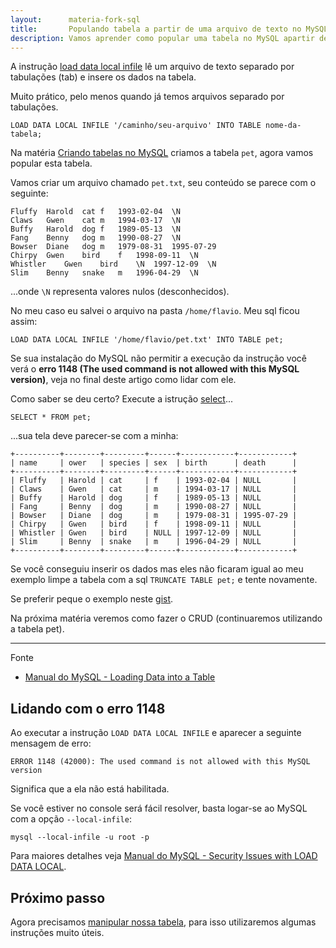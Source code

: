 ```yaml
---
layout:      materia-fork-sql
title:       Populando tabela a partir de uma arquivo de texto no MySQL
description: Vamos aprender como popular uma tabela no MySQL apartir de um arquivo de texto.
---
```


A instrução [load data local infile](http://dev.mysql.com/doc/refman/5.7/en/load-data.html "link-externo") lê um 
arquivo de texto separado por tabulações (tab) e insere os dados na tabela.

Muito prático, pelo menos quando já temos arquivos separado por tabulações.

    LOAD DATA LOCAL INFILE '/caminho/seu-arquivo' INTO TABLE nome-da-tabela;


Na matéria [Criando tabelas no MySQL](/sql/mysql-criando-tabelas/) criamos a tabela `pet`, agora vamos popular esta tabela.

Vamos criar um arquivo chamado `pet.txt`, seu conteúdo se parece com o seguinte:

    Fluffy	Harold	cat	f	1993-02-04	\N
    Claws	Gwen	cat	m	1994-03-17	\N
    Buffy	Harold	dog	f	1989-05-13	\N
    Fang	Benny	dog	m	1990-08-27	\N
    Bowser	Diane	dog	m	1979-08-31	1995-07-29
    Chirpy	Gwen	bird	f	1998-09-11	\N
    Whistler	Gwen	bird	\N	1997-12-09	\N
    Slim	Benny	snake	m	1996-04-29	\N

...onde `\N` representa valores nulos (desconhecidos).

No meu caso eu salvei o arquivo na pasta `/home/flavio`. Meu sql ficou assim:

    LOAD DATA LOCAL INFILE '/home/flavio/pet.txt' INTO TABLE pet;

Se sua instalação do MySQL não permitir a execução da instrução você verá o __erro 1148 (The used command is not allowed
with this MySQL version)__, veja no final deste artigo como lidar com ele.


Como saber se deu certo? Execute a istrução [select](http://dev.mysql.com/doc/refman/5.7/en/selecting-all.html "link-externo")...

    SELECT * FROM pet;

...sua tela deve parecer-se com a minha:

    +----------+--------+---------+------+------------+------------+
    | name     | ower   | species | sex  | birth      | death      |
    +----------+--------+---------+------+------------+------------+
    | Fluffy   | Harold | cat     | f    | 1993-02-04 | NULL       |
    | Claws    | Gwen   | cat     | m    | 1994-03-17 | NULL       |
    | Buffy    | Harold | dog     | f    | 1989-05-13 | NULL       |
    | Fang     | Benny  | dog     | m    | 1990-08-27 | NULL       |
    | Bowser   | Diane  | dog     | m    | 1979-08-31 | 1995-07-29 |
    | Chirpy   | Gwen   | bird    | f    | 1998-09-11 | NULL       |
    | Whistler | Gwen   | bird    | NULL | 1997-12-09 | NULL       |
    | Slim     | Benny  | snake   | m    | 1996-04-29 | NULL       |
    +----------+--------+---------+------+------------+------------+


Se você conseguiu inserir os dados mas eles não ficaram igual ao meu exemplo limpe a tabela com a sql `TRUNCATE TABLE pet;`
e tente novamente.

Se preferir peque o exemplo neste [gist](https://gist.github.com/flaviomicheletti/8359890 "link-externo").

Na próxima matéria veremos como fazer o CRUD (continuaremos utilizando a tabela pet).

<hr>
Fonte

- [Manual do MySQL - Loading Data into a Table](http://dev.mysql.com/doc/refman/5.7/en/loading-tables.html "link-externo")



Lidando com o erro 1148
---

Ao executar a instrução `LOAD DATA LOCAL INFILE` e aparecer a seguinte mensagem de erro:

    ERROR 1148 (42000): The used command is not allowed with this MySQL version

Significa que a ela não está habilitada. 

Se você estiver no console será fácil resolver, basta logar-se ao MySQL com a opção `--local-infile`:

    mysql --local-infile -u root -p

Para maiores detalhes veja [Manual do MySQL - Security Issues with LOAD DATA LOCAL](http://dev.mysql.com/doc/refman/5.7/en/load-data-local.html "link-externo").


Próximo passo
---

Agora precisamos [manipular nossa tabela](../mysql-instrucoes-tabelas/), para isso utilizaremos algumas instruções muito úteis. 


